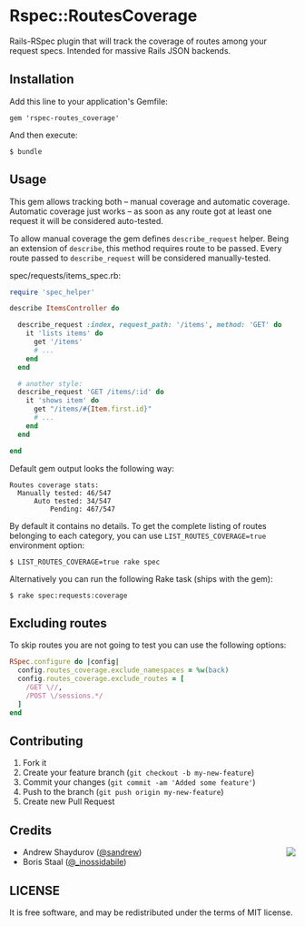 # Rspec::RoutesCoverage

Rails-RSpec plugin that will track the coverage of routes among your request specs. Intended for massive Rails JSON backends.

## Installation

Add this line to your application's Gemfile:

    gem 'rspec-routes_coverage'

And then execute:

    $ bundle

## Usage

This gem allows tracking both – manual coverage and automatic coverage. Automatic coverage just works – as soon as any route got at least one request it will be considered auto-tested.

To allow manual coverage the gem defines `describe_request` helper. Being an extension of `describe`, this method requires route to be passed. Every route passed to `describe_request` will be considered manually-tested.

spec/requests/items_spec.rb:
```ruby
require 'spec_helper'

describe ItemsController do

  describe_request :index, request_path: '/items', method: 'GET' do
    it 'lists items' do
      get '/items'
      # ...
    end
  end

  # another style:
  describe_request 'GET /items/:id' do
    it 'shows item' do
      get "/items/#{Item.first.id}"
      # ...
    end
  end

end
```

Default gem output looks the following way:

    Routes coverage stats:
      Manually tested: 46/547
          Auto tested: 34/547
              Pending: 467/547

By default it contains no details. To get the complete listing of routes belonging to each category, you can use `LIST_ROUTES_COVERAGE=true` environment option:

    $ LIST_ROUTES_COVERAGE=true rake spec

Alternatively you can run the following Rake task (ships with the gem):

    $ rake spec:requests:coverage

## Excluding routes

To skip routes you are not going to test you can use the following options:

```ruby
RSpec.configure do |config|
  config.routes_coverage.exclude_namespaces = %w(back)
  config.routes_coverage.exclude_routes = [
    /GET \//,
    /POST \/sessions.*/
  ]
end
```

## Contributing

1. Fork it
2. Create your feature branch (`git checkout -b my-new-feature`)
3. Commit your changes (`git commit -am 'Added some feature'`)
4. Push to the branch (`git push origin my-new-feature`)
5. Create new Pull Request

## Credits

<img src="http://roundlake.ru/assets/logo.png" align="right" />

* Andrew Shaydurov ([@sandrew](https://github.com/sandrew))
* Boris Staal ([@_inossidabile](http://twitter.com/#!/_inossidabile))

## LICENSE

It is free software, and may be redistributed under the terms of MIT license.